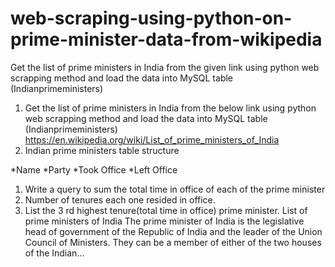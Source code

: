 # web-scraping-using-python-on-prime-minister-data-from-wikipedia
Get the list of prime ministers in India from the given  link using python web scrapping method and load the data into MySQL table (Indianprimeministers)
1. Get the list of prime ministers in India from the below link using python web scrapping
method and load the data into MySQL table (Indianprimeministers)
https://en.wikipedia.org/wiki/List_of_prime_ministers_of_India
1. Indian prime ministers table structure

*Name
*Party
*Took Office
*Left Office

1. Write a query to sum the total time in office of each of the prime minister
2. Number of tenures each one resided in office.
3. List the 3 rd highest tenure(total time in office) prime minister.
List of prime ministers of India
The prime minister of India is the legislative head of government of the Republic of India and the
leader of the Union Council of Ministers. They can be a member of either of the two houses of
the Indian...
